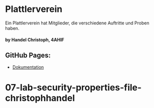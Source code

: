 # Plattlerverein

Ein Plattlerverein hat Mitglieder, die verschiedene Auftritte und Proben haben.

#### by Handel Christoph, 4AHIF

## GitHub Pages: 
* [Dokumentation](https://github.com/2122-4ahif-nvs/01-microproject-christophhandel/blob/main/asciidocs/validation.adoc)
# 07-lab-security-properties-file-christophhandel
